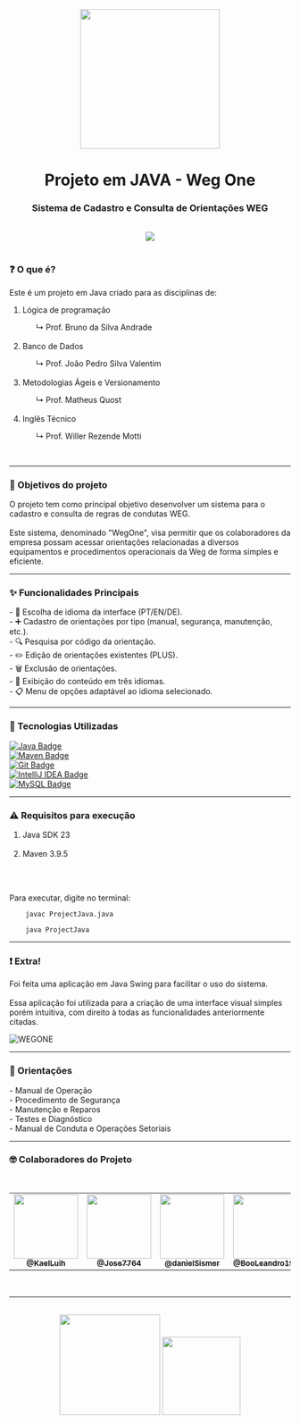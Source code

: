 <div align="center">
    <img src="https://i.postimg.cc/d1PNHWRc/Weg-One-20250422-213835-0000.png" width="250px">
</div>
<h1 align="center"><b>Projeto em JAVA - Weg One</b></h1>

<h3 align="center">Sistema de Cadastro e Consulta de Orientações WEG</h3>
<br>

<div align="center">
    <img src="https://i.postimg.cc/BnZJhtm3/GIF-para-README-certp.gif">
</div>

<br>
<h3><b>❓ O que é?</b></h3>
    <p>Este é um projeto em Java criado para as disciplinas de:</p>
<ol>
    <li>Lógica de programação</li>
        <ol>↳ Prof. Bruno da Silva Andrade</ol>
<br>
    <li>Banco de Dados</li>
        <ol>↳ Prof. João Pedro Silva Valentim</ol>
<br>
    <li>Metodologias Ágeis e Versionamento</li>
        <ol>↳ Prof. Matheus Quost</ol>
<br>
    <li>Inglês Técnico</li>
        <ol>↳ Prof. Willer Rezende Motti</ol>
</ol>

<br><hr>

<h3><b>🎯 Objetivos do projeto</b></h3>
<p>
O projeto tem como principal objetivo desenvolver um sistema para o cadastro e consulta de regras de condutas WEG. 
<br><br>
Este
sistema, denominado "WegOne", visa permitir que os colaboradores da empresa possam
acessar orientações relacionadas a diversos equipamentos e procedimentos operacionais
da Weg de forma simples e eficiente.
</p>

<hr>

<h3><b>✨ Funcionalidades Principais</b></h3>

<p>
    - 🔄 Escolha de idioma da interface (PT/EN/DE).
    <br>
    - ➕ Cadastro de orientações por tipo (manual, segurança, manutenção, etc.).
    <br>
    - 🔍 Pesquisa por código da orientação.
    <br>
    - ✏️ Edição de orientações existentes (PLUS).
    <br>
    - 🗑️ Exclusão de orientações.
    <br>
    - 📑 Exibição do conteúdo em três idiomas.
    <br>
    - 📋 Menu de opções adaptável ao idioma selecionado.
    </p>

<hr>

<h3><b>🚀 Tecnologias Utilizadas</b></h3>

<a href="https://www.java.com" target="_blank">
  <img src="https://img.shields.io/badge/☕ Java-ED8B00?style=for-the-badge&logoColor=white" alt="Java Badge"/>
</a>

<div>
    <a href="https://maven.apache.org/" target="_blank">
      <img src="https://img.shields.io/badge/Maven-C71A36?style=for-the-badge&logo=apachemaven&logoColor=white" alt="Maven Badge"/>
    </a>
</div>
<div>
    <a href="https://git-scm.com/" target="_blank">
      <img src="https://img.shields.io/badge/Git-F05032?style=for-the-badge&logo=git&logoColor=white" alt="Git Badge"/>
    </a>
</div>
<div>
    <a href="https://www.jetbrains.com/idea/" target="_blank">
      <img src="https://img.shields.io/badge/IntelliJ%20IDEA-000000?style=for-the-badge&logo=intellijidea&logoColor=white" alt="IntelliJ IDEA Badge"/>
    </a>
</div>
<div>
<a href="https://www.mysql.com/" target="_blank">
  <img src="https://img.shields.io/badge/MySQL-4479A1?style=for-the-badge&logo=mysql&logoColor=white" alt="MySQL Badge"/>
</a>
</div>

<hr>

<h3><b>⚠️ Requisitos para execução</b></h3>

<ol>
    <li>
        Java SDK 23
    </li>
    <br>
    <li>
        Maven 3.9.5
    </li>
    <br>
</ol>

<br>

<p>Para executar, digite no terminal:</p>

```shell
    javac ProjectJava.java
    
    java ProjectJava
```

<hr>

<h3><b>❗ Extra!</b></h3>

<p>
    Foi feita uma aplicação em Java Swing para facilitar o uso do sistema.
    <br><br>
    Essa aplicação foi utilizada para a criação de uma interface visual simples porém intuitiva, com direito à todas as funcionalidades anteriormente citadas.
</p>

<img src="https://i.postimg.cc/BnRh3DQm/print-Weg-One.png" alt="WEGONE">

<hr>

<h3><b>📖 Orientações</b></h3>

<p>
    - Manual de Operação
    <br>
    - Procedimento de Segurança
    <br>
    - Manutenção e Reparos
    <br>
    - Testes e Diagnóstico
    <br>
    - Manual de Conduta e Operações Setoriais
</p>

<hr>

<h3><b>🤓 Colaboradores do Projeto</b></h3>

<br>

<table align="center">
  <tr>
    <td align="center">
      <a href="https://github.com/KaelLuih">
        <img src="https://avatars.githubusercontent.com/u/189893504?v=4" width="115"/><br />
        <sub><b>@KaelLuih</b></sub>
      </a>
    </td>
    <td align="center">
      <a href="https://github.com/KaelLuih">
        <img src="https://avatars.githubusercontent.com/u/197796453?v=4" width="115"/><br />
        <sub><b>@Jose7764</b></sub>
      </a>
    </td>
   <td align="center">
       <a href="https://github.com/danielSismer">
           <img src="https://avatars.githubusercontent.com/u/188383351?v=4" width="115"/><br />
           <sub><b>@danielSismer</b></sub>
       </a>
   </td>
   <td>
       <a href="https://github.com/BooLeandro1911">
           <img src="https://avatars.githubusercontent.com/u/198644365?v=4" width="115"/><br />
           <sub><b>@BooLeandro1911</b></sub>
       </a>
   </td>
   <td align="center">
       <a href="https://github.com/gabrielEFagundes">
           <img src="https://avatars.githubusercontent.com/u/185841300?v=4" width="115"/><br />
           <sub><b>@gabrielEFagundes</b></sub>
       </a>
   </td>
  </tr>
</table>

<br>

<hr><br>

<div align="center">
    <img src="https://i1.wp.com/wallbox.com.br/wp-content/uploads/2020/03/weg-logo.png?fit=4096%2C2836&ssl=1" width="180px"></img>
    <img src="https://th.bing.com/th/id/R.918cd02cad9cf64698b1f8141f0f7e1a?rik=jFNdCmYaw8X6Nw&pid=ImgRaw&r=0" width="140px"></img>
</div>
